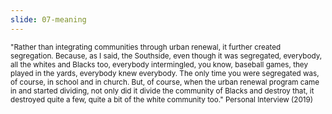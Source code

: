 ```yaml
---
slide: 07-meaning
---
```


<sub>"Rather than integrating communities through urban renewal, it further created segregation. Because, as I said, the Southside, even though it was segregated, everybody, all the whites and Blacks too, everybody intermingled, you know, baseball games, they played in the yards, everybody knew everybody. The only time you were segregated was, of course, in school and in church. But, of course, when the urban renewal program came in and started dividing, not only did it divide the community of Blacks and destroy that, it destroyed quite a few, quite a bit of the white community too." Personal Interview (2019)</sub>
